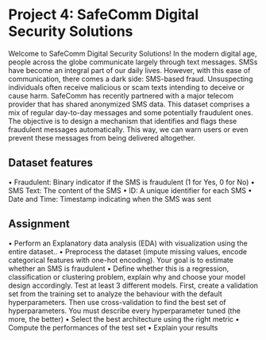 # Project 4: SafeComm Digital Security Solutions

Welcome to SafeComm Digital Security Solutions! In the modern digital age, people across the globe
communicate largely through text messages. SMSs have become an integral part of our daily lives.
However, with this ease of communication, there comes a dark side: SMS-based fraud. Unsuspecting
individuals often receive malicious or scam texts intending to deceive or cause harm.
SafeComm has recently partnered with a major telecom provider that has shared anonymized SMS
data. This dataset comprises a mix of regular day-to-day messages and some potentially fraudulent
ones. The objective is to design a mechanism that identifies and flags these fraudulent messages
automatically. This way, we can warn users or even prevent these messages from being delivered
altogether.


## Dataset features
• Fraudulent: Binary indicator if the SMS is fraudulent (1 for Yes, 0 for No)
• SMS Text: The content of the SMS
• ID: A unique identifier for each SMS
• Date and Time: Timestamp indicating when the SMS was sent

## Assignment
• Perform an Explanatory data analysis (EDA) with visualization using the entire dataset..
• Preprocess the dataset (impute missing values, encode categorical features with one-hot
encoding). Your goal is to estimate whether an SMS is fraudulent
• Define whether this is a regression, classification or clustering problem, explain why and
choose your model design accordingly. Test at least 3 different models. First, create a
validation set from the training set to analyze the behaviour with the default
hyperparameters. Then use cross-validation to find the best set of hyperparameters. You
must describe every hyperparameter tuned (the more, the better)
• Select the best architecture using the right metric
• Compute the performances of the test set
• Explain your results
